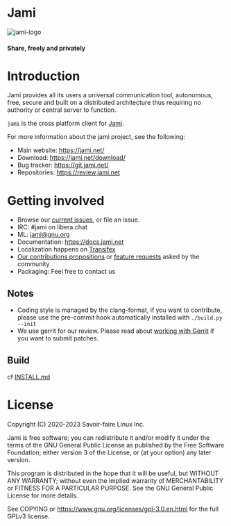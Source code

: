 # Jami

![jami-logo](https://jami.net/assets/images/logo-jami.svg?v=8595727d35)

#### Share, freely and privately

# Introduction

Jami provides all its users a universal communication tool, autonomous, free, secure and built on a distributed architecture thus requiring no authority or central server to function.

`jami` is the cross platform client for [Jami](https://jami.net/).

For more information about the jami project, see the following:

- Main website: https://jami.net/
- Download: https://jami.net/download/
- Bug tracker: https://git.jami.net/
- Repositories: https://review.jami.net

# Getting involved

- Browse our [current issues](https://git.jami.net/savoirfairelinux/jami-client-qt/issues), or file an issue.
- IRC: #jami on libera.chat
- ML: jami@gnu.org
- Documentation: https://docs.jami.net
- Localization happens on [Transifex](https://www.transifex.com/savoirfairelinux/jami/dashboard/)
- [Our contributions propositions](https://git.jami.net/groups/savoirfairelinux/-/epics/1) or [feature requests](https://docs.jami.net/developer/feature-requests.html) asked by the community
- Packaging: Feel free to contact us

## Notes

- Coding style is managed by the clang-format, if you want to contribute, please use the pre-commit hook automatically installed with `./build.py --init`
- We use gerrit for our review. Please read about [working with Gerrit](https://docs.jami.net/developer/working-with-gerrit.html) if you want to submit patches.

## Build

cf [INSTALL.md](/INSTALL.md)

# License

Copyright (C) 2020-2023 Savoir-faire Linux Inc.

Jami is free software; you can redistribute it and/or modify it under the terms of the GNU General Public License as published by the Free Software Foundation; either version 3 of the License, or (at your option) any later version.

This program is distributed in the hope that it will be useful, but WITHOUT ANY WARRANTY; without even the implied warranty of MERCHANTABILITY or FITNESS FOR A PARTICULAR PURPOSE. See the GNU General Public License for more details.

See COPYING or https://www.gnu.org/licenses/gpl-3.0.en.html for the full GPLv3 license.
